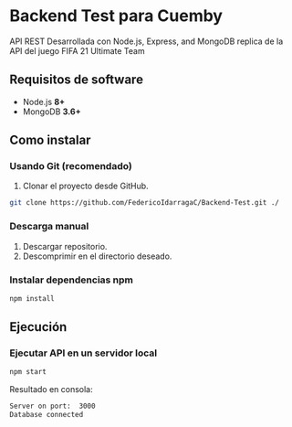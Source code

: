 # Backend Test para Cuemby

API REST Desarrollada con Node.js, Express, and MongoDB replica de la API del juego FIFA 21 Ultimate Team

## Requisitos de software

- Node.js **8+**
- MongoDB **3.6+**

## Como instalar

### Usando Git (recomendado)

1.  Clonar el proyecto desde GitHub. 

```bash
git clone https://github.com/FedericoIdarragaC/Backend-Test.git ./
```

### Descarga manual

1.  Descargar repositorio.
2.  Descomprimir en el directorio deseado.

### Instalar dependencias npm

```bash
npm install
```

## Ejecución

### Ejecutar API en un servidor local

```bash
npm start
```
Resultado en consola:

```bash
Server on port:  3000
Database connected

```
